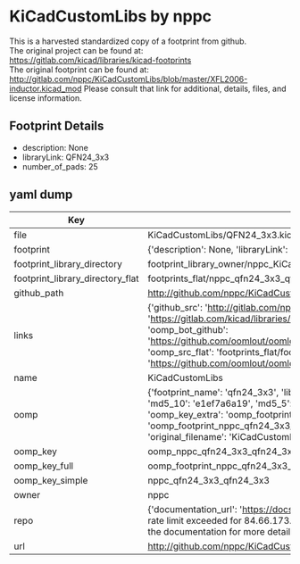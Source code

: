 # KiCadCustomLibs by nppc  
This is a harvested standardized copy of a footprint from github.  
The original project can be found at:  
https://gitlab.com/kicad/libraries/kicad-footprints  
The original footprint can be found at:
http://gitlab.com/nppc/KiCadCustomLibs/blob/master/XFL2006-inductor.kicad_mod
Please consult that link for additional, details, files, and license information.  
## Footprint Details
* description: None  
* libraryLink: QFN24_3x3  
* number_of_pads: 25  
## yaml dump  
| Key | Value |  
| --- | --- |  
| file | KiCadCustomLibs/QFN24_3x3.kicad_mod |  
| footprint | {'description': None, 'libraryLink': 'QFN24_3x3', 'number_of_pads': 25} |  
| footprint_library_directory | footprint_library_owner/nppc_KiCadCustomLibs |  
| footprint_library_directory_flat | footprints_flat/nppc_qfn24_3x3_qfn24_3x3/working |  
| github_path | http://github.com/nppc/KiCadCustomLibs/blob/master/QFN24_3x3.kicad_mod |  
| links | {'github_src': 'http://gitlab.com/nppc/KiCadCustomLibs/blob/master/XFL2006-inductor.kicad_mod', 'github_src_repo': 'https://gitlab.com/kicad/libraries/kicad-footprints', 'oomp_bot': 'footprints/nppc_qfn24_3x3_qfn24_3x3/working', 'oomp_bot_github': 'https://github.com/oomlout/oomlout_oomp_footprint_bot/tree/main/footprints/nppc_qfn24_3x3_qfn24_3x3/working', 'oomp_src_flat': 'footprints_flat/footprints_flat/nppc_qfn24_3x3_qfn24_3x3/working', 'oomp_src_flat_github': 'https://github.com/oomlout/oomlout_oomp_footprint_src/tree/main/footprints_flat/nppc_qfn24_3x3_qfn24_3x3/working'} |  
| name | KiCadCustomLibs |  
| oomp | {'footprint_name': 'qfn24_3x3', 'library_name': 'qfn24_3x3_kicad_mod', 'md5': 'e1ef7a6a196dbf34e8b6c2ace369ea2f', 'md5_10': 'e1ef7a6a19', 'md5_5': 'e1ef7', 'md5_6': 'e1ef7a', 'oomp_key': 'oomp_nppc_qfn24_3x3_qfn24_3x3', 'oomp_key_extra': 'oomp_footprint_nppc_qfn24_3x3_qfn24_3x3', 'oomp_key_full': 'oomp_footprint_nppc_qfn24_3x3_qfn24_3x3_e1ef7a', 'oomp_key_simple': 'nppc_qfn24_3x3_qfn24_3x3', 'original_filename': 'KiCadCustomLibs/QFN24_3x3.kicad_mod', 'owner_name': 'nppc'} |  
| oomp_key | oomp_nppc_qfn24_3x3_qfn24_3x3 |  
| oomp_key_full | oomp_footprint_nppc_qfn24_3x3_qfn24_3x3 |  
| oomp_key_simple | nppc_qfn24_3x3_qfn24_3x3 |  
| owner | nppc |  
| repo | {'documentation_url': 'https://docs.github.com/rest/overview/resources-in-the-rest-api#rate-limiting', 'message': "API rate limit exceeded for 84.66.173.59. (But here's the good news: Authenticated requests get a higher rate limit. Check out the documentation for more details.)"} |  
| url | http://github.com/nppc/KiCadCustomLibs |  

